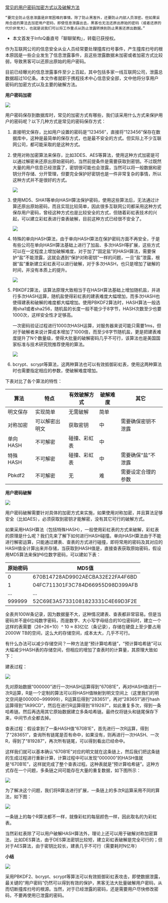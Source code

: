 [常见的用户密码加密方式以及破解方法](https://mp.weixin.qq.com/s?__biz=MjM5MDE0Mjc4MA==&mid=2650994629&idx=1&sn=e983f436ab110b2d7f878a0f679bf3ac&chksm=bdbf0f968ac886803215b004111a704fa147593179895fd5fd65faa290452ad1ef78bbe9249f&mpshare=1&scene=23&srcid=1107jehemNvdBDEpvwvwoNHb#rd) 

```
“要完全防止信息泄露是非常困难的事情，除了防止黑客外，还要防止内部人员泄密。但如果采用合适的算法去加密用户密码，即使信息泄露出去，黑客也无法还原出原始的密码（或者还原的代价非常大）。也就是说我们可以将工作重点从防止泄露转换到防止黑客还原出数据。”
```

*   本文首发于InfoQ垂直号「聊聊架构」，转载已获授权。

作为互联网公司的信息安全从业人员经常要处理撞库扫号事件，产生撞库扫号的根本原因是一些企业发生了信息泄露事件，且这些泄露数据未加密或者加密方式比较弱，导致黑客可以还原出原始的用户密码。

目前已经曝光的信息泄露事件至少上百起，其中包括多家一线互联网公司，泄露总数据超过10亿条。本文作者就职于携程技术中心信息安全部，文中他将分享用户密码的加密方式以及主要的破解方法。

**用户密码加密**

![](https://clipper-1322362908.cos.ap-shanghai.myqcloud.com/images/20231122/84128acb-a6fd-45d6-9c66-92a7dabb3edd.png)

用户密码保存到数据库时，常见的加密方式有哪些，我们该采用什么方式来保护用户的密码呢？以下几种方式是常见的密码保存方式：

1.  直接明文保存，比如用户设置的密码是“123456”，直接将“123456”保存在数据库中，这种是最简单的保存方式，也是最不安全的方式。但实际上不少互联网公司，都可能采取的是这种方式。
    
2.  使用对称加密算法来保存，比如3DES、AES等算法，使用这种方式加密是可以通过解密来还原出原始密码的，当然前提条件是需要获取到密钥。不过既然大量的用户信息已经泄露了，密钥很可能也会泄露，当然可以将一般数据和密钥分开存储、分开管理，但要完全保护好密钥也是一件非常复杂的事情，所以这种方式并不是很好的方式。  
    
    ![](https://clipper-1322362908.cos.ap-shanghai.myqcloud.com/images/20231122/1af6125f-e32e-43c1-bfa1-d26fbe3cd40c.png)
    
3.  使用MD5、SHA1等单向HASH算法保护密码，使用这些算法后，无法通过计算还原出原始密码，而且实现比较简单，因此很多互联网公司都采用这种方式保存用户密码，曾经这种方式也是比较安全的方式，但随着彩虹表技术的兴起，可以建立彩虹表进行查表破解，目前这种方式已经很不安全了。  
    
    ![](https://clipper-1322362908.cos.ap-shanghai.myqcloud.com/images/20231122/a0f4b4fe-03a6-4479-ad17-4383f2ecabd8.png)
    
4.  特殊的单向HASH算法，由于单向HASH算法在保护密码方面不再安全，于是有些公司在单向HASH算法基础上进行了加盐、多次HASH等扩展，这些方式可以在一定程度上增加破解难度，对于加了“固定盐”的HASH算法，需要保护“盐”不能泄露，这就会遇到“保护对称密钥”一样的问题，一旦“盐”泄露，根据“盐”重新建立彩虹表可以进行破解，对于多次HASH，也只是增加了破解的时间，并没有本质上的提升。
    
    ![](https://clipper-1322362908.cos.ap-shanghai.myqcloud.com/images/20231122/7d1e4ffe-556e-4533-b885-f27c63bcfc51.png)
    
5.  PBKDF2算法，该算法原理大致相当于在HASH算法基础上增加随机盐，并进行多次HASH运算，随机盐使得彩虹表的建表难度大幅增加，而多次HASH也使得建表和破解的难度都大幅增加。使用PBKDF2算法时，HASH算法一般选用sha1或者sha256，随机盐的长度一般不能少于8字节，HASH次数至少也要1000次，这样安全性才足够高。
    
    一次密码验证过程进行1000次HASH运算，对服务器来说可能只需要1ms，但对于破解者来说计算成本增加了1000倍，而至少8字节随机盐，更是把建表难度提升了N个数量级，使得大批量的破解密码几乎不可行，该算法也是美国国家标准与技术研究院推荐使用的算法。  
    
    ![](https://clipper-1322362908.cos.ap-shanghai.myqcloud.com/images/20231122/ebda970e-bf37-48f4-a29a-0ca7a40af7ee.png)
    
6.  bcrypt、scrypt等算法，这两种算法也可以有效抵御彩虹表，使用这两种算法时也需要指定相应的参数，使破解难度增加。
    

下表对比了各个算法的特性：

| 算法 | 特点 | 有效破解方式 | 破解难度 | 其它 |
| -- | -- | -- | -- | -- |
| 明文保存 | 实现简单 | 无需破解 | 简单 |   |
| 对称加密 | 可以解密出明文 | 获取密钥 | 中 | 需要确保密钥不泄露 |
| 单向HASH | 不可解密 | 碰撞、彩虹表 | 中 |   |
| 特殊HASH | 不可解密 | 碰撞、彩虹表 | 中 | 需要确保“盐”不泄露 |
| Pbkdf2 | 不可解密 | 无 | 难 | 需要设定合理的参数 |

**用户密码破解**

![](https://clipper-1322362908.cos.ap-shanghai.myqcloud.com/images/20231122/e8447720-86c7-40c6-95a1-fde8610a31f0.png)

用户密码破解需要针对具体的加密方式来实施，如果使用对称加密，并且算法足够安全（比如AES），必须获取到密钥才能解密，没有其它可行的破解方式。

如果采用HASH算法（包括特殊HASH），一般使用彩虹表的方式来破解，彩虹表的原理是什么呢？我们先来了解下如何进行HASH碰撞。单向HASH算法由于不能进行解密运算，只能通过建表、查表的方式进行碰撞，即将常用的密码及其对应的HASH值全计算出来并存储，当获取到HASH值是，直接查表获取原始密码，假设用MD5算法来保护6位数字密码，可以建如下表：

| 原始密码 | MD5值 |
| ------- | ------- |
| 0 | 670B14728AD9902AECBA32E22FA4F6BD |
| 1 | 04FC711301F3C784D66955D98D399AFB |
| … | … |
| 999999 | 52C69E3A57331081823331C4E69D3F2E |

全表共100W条记录，因为数据量不大，这种情况建表、查表都非常容易。但是当密码并不是6位纯数字密码，而是数字、大小写字母结合的10位密码时，建立一个这样的表需要（26+26+10）^ 10 ≈ 83亿亿（条记录），存储在硬盘上至少要占用2000W TB的空间，这么大的存储空间，成本太大，几乎不可行。

有什么办法可以减少存储空间？一种方法是“预计算哈希链”，“预计算哈希链”可以大幅减少HASH表的存储空间，但相应的增加了查表时的计算量，其原理大致如下：

建表过程：

![](https://clipper-1322362908.cos.ap-shanghai.myqcloud.com/images/20231122/127f9d14-e789-4d57-9287-e1a4f089c961.png)

先对原始数据“000000”进行一次HASH运算得到“670B1E”，再对HASH值进行一次R运算，R是一个定制的算法可以将HASH值映射到明文空间上（这里我们的明文空间是000000~999999），R运算后得到“283651”，再对“283651”进行hash运算得到“1A99CD”，然后在进行R运算得到“819287”，如此重复多次，得到一条哈希链。然后再选用其它原始数据建立多条哈希链。最终仅将链头和链尾保存下来，中间节点全都去掉。

查表过程：假设拿到了一条HASH值“670B1E”，首先进行一次R运算，得到了“283651”，查询所有链尾是否有命中，如果没有，则再进行一次HASH、一次R，得到了“819287”，再次所有链尾，可以得到看出已经命中。

这样我们就可以基本确认“670B1E”对应的明文就在这条链上，然后我们把这条链的生成过程进行重新计算，计算过程中可以发现“000000”的HASH值就是“670B1E”，这样就完成了整个查表过程。这种表就是“预计算哈希链”。这种方式存在一个问题，多条链之间可能存在大量的重复数据，如下图所示：

![](https://clipper-1322362908.cos.ap-shanghai.myqcloud.com/images/20231122/f1a8be1f-a7e9-413f-b83a-1f9b24ca1f8d.png)

为了解决这个问题，我们将R算法进行扩展，一条链上的多次R运算采用不同的算法，如下图：

![](https://clipper-1322362908.cos.ap-shanghai.myqcloud.com/images/20231122/5dfed994-5666-4564-81ad-d3822a99df6a.png)

一条链上的每个R算法都不一样，就像彩虹的每层颜色一样，因此取名的为彩虹表。

当然彩虹表除了可以用户破解HASH算法外，理论上还可以用于破解对称加密算法，比如DES算法，由于DES算法密钥比较短，建立彩虹表破解是完全可行的；但对于AES算法，由于密钥比较长，建表几乎不可行（需要耗时N亿年）

**小结**

![](https://clipper-1322362908.cos.ap-shanghai.myqcloud.com/images/20231122/6692982d-c4f1-42cb-8f85-2902ae1de7a5.png)

采用PBKDF2、bcrypt、scrypt等算法可以有效抵御彩虹表攻击，即使数据泄露，最关键的“用户密码”仍然可以得到有效的保护，黑客无法大批量破解用户密码，从而切断撞库扫号的根源。当然，对于已经泄露的密码，还是需要用户尽快修改密码，不要再使用已泄露的密码。


